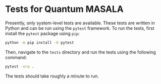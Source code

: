 # Tests for Quantum MASALA

Presently, only system-level tests are available. These tests are written in Python and can be run using the `pytest` framework. To run the tests, first install the `pytest` package using `pip`:

```bash
python -m pip install -U pytest
```

Then, navigate to the `tests` directory and run the tests using the following command:

```bash
pytest -vra .
```

The tests should take roughly a minute to run.